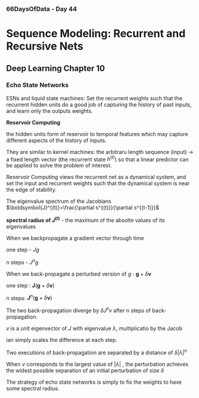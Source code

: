 ### 66DaysOfData - Day 44

# Sequence Modeling: Recurrent and Recursive Nets

## Deep Learning Chapter 10

### Echo State Networks

ESNs and liquid state machines: Set the recurrent weights such that the recurrent hidden units do a good job of capturing the history of past inputs, and learn only the outputs weights.

**Reservoir Computing**

the hidden units form of reservoir to temporal features which may capture different aspects of the history of inputs.

They are similar to kernel machines: the arbitraru length sequence (input) $\rightarrow$ a fixed length vector (the recurrent state $h^{(t)}$) so that a linear predictor can be applied to solve the problem of interest.

Reservoir Computing views the recurrent net as a dynamical system, and set the input and recurrent weights such that the dynamical system is near the edge of stability.

The eigenvalue spectrum of the Jacobians $\boldsymbol{J}^{(t)}=\frac{\partial s^{(t)}}{\partial s^{(t-1)}}$

 **spectral radius of $J^{(t)}$** - the maximum of the absolte values of its eigenvalues

When we backpropagate a gradient vector through time

one step - $Jg$

n steps - $J^{n}g$

When we back-propagate a perturbed version of $g$ : $\boldsymbol{g}+\delta \boldsymbol{v}$ 

one step : $\boldsymbol{J}(\boldsymbol{g}+\delta \boldsymbol{v})$

n steps: $\boldsymbol{J}^{n}(\boldsymbol{g}+\delta \boldsymbol{v})$

The two back-propagation diverge by $\delta J^{n}v$ after n steps of back-propagation.

$v$ is a unit eigenvector of $J$ with eigenvalue $\lambda$, multiplicatio by the Jacob

ian simply scales the difference at each step.

Two executions of back-propagation are separated by a distance of $\delta|\lambda|^{n}$

When $v$ corresponds to the largest value of $|\lambda|$  , the perturbation achieves the widest possible separation of an initial perturbation of size $\delta$ 

The strategy of echo state networks is simply to fix the weights to have some spectral radius.
